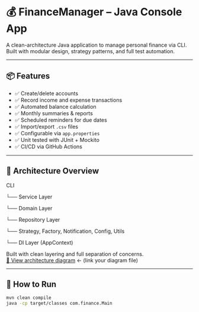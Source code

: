 # 💰 FinanceManager – Java Console App

A clean-architecture Java application to manage personal finance via CLI. Built with modular design, strategy patterns, and full test automation.

---

## 📦 Features

- ✅ Create/delete accounts
- ✅ Record income and expense transactions
- ✅ Automated balance calculation
- ✅ Monthly summaries & reports
- ✅ Scheduled reminders for due dates
- ✅ Import/export `.csv` files
- ✅ Configurable via `app.properties`
- ✅ Unit tested with JUnit + Mockito
- ✅ CI/CD via GitHub Actions

---

## 🧱 Architecture Overview

CLI 

└── Service Layer 

└── Domain Layer 

└── Repository Layer 

└── Strategy, Factory, Notification, Config, Utils 

└── DI Layer (AppContext)


Built with clean layering and full separation of concerns.  
[📸 View architecture diagram](Layers.png) ← (link your diagram file)

---

## 🚀 How to Run

```bash
mvn clean compile
java -cp target/classes com.finance.Main